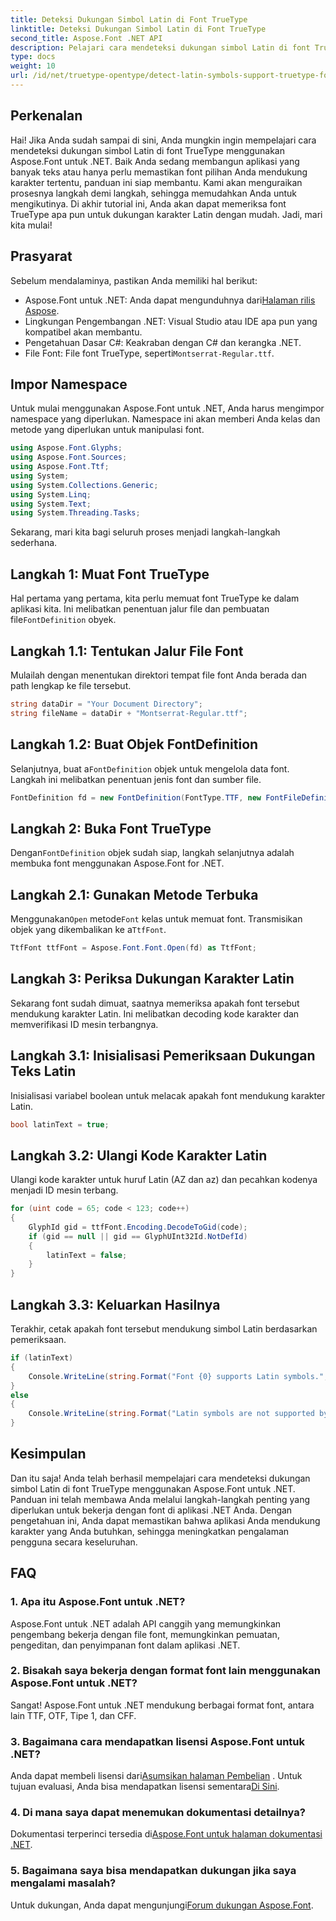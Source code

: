 ```yaml
---
title: Deteksi Dukungan Simbol Latin di Font TrueType
linktitle: Deteksi Dukungan Simbol Latin di Font TrueType
second_title: Aspose.Font .NET API
description: Pelajari cara mendeteksi dukungan simbol Latin di font TrueType menggunakan Aspose.Font untuk .NET dengan panduan terperinci kami. Sempurna untuk pengembang yang bekerja dengan font di .NET.
type: docs
weight: 10
url: /id/net/truetype-opentype/detect-latin-symbols-support-truetype-fonts/
---
```

## Perkenalan
Hai! Jika Anda sudah sampai di sini, Anda mungkin ingin mempelajari cara mendeteksi dukungan simbol Latin di font TrueType menggunakan Aspose.Font untuk .NET. Baik Anda sedang membangun aplikasi yang banyak teks atau hanya perlu memastikan font pilihan Anda mendukung karakter tertentu, panduan ini siap membantu. Kami akan menguraikan prosesnya langkah demi langkah, sehingga memudahkan Anda untuk mengikutinya. Di akhir tutorial ini, Anda akan dapat memeriksa font TrueType apa pun untuk dukungan karakter Latin dengan mudah. Jadi, mari kita mulai!
## Prasyarat
Sebelum mendalaminya, pastikan Anda memiliki hal berikut:
-  Aspose.Font untuk .NET: Anda dapat mengunduhnya dari[Halaman rilis Aspose](https://releases.aspose.com/font/net/).
- Lingkungan Pengembangan .NET: Visual Studio atau IDE apa pun yang kompatibel akan membantu.
- Pengetahuan Dasar C#: Keakraban dengan C# dan kerangka .NET.
- File Font: File font TrueType, seperti`Montserrat-Regular.ttf`.
## Impor Namespace
Untuk mulai menggunakan Aspose.Font untuk .NET, Anda harus mengimpor namespace yang diperlukan. Namespace ini akan memberi Anda kelas dan metode yang diperlukan untuk manipulasi font.
```csharp
using Aspose.Font.Glyphs;
using Aspose.Font.Sources;
using Aspose.Font.Ttf;
using System;
using System.Collections.Generic;
using System.Linq;
using System.Text;
using System.Threading.Tasks;
```
Sekarang, mari kita bagi seluruh proses menjadi langkah-langkah sederhana.
## Langkah 1: Muat Font TrueType
 Hal pertama yang pertama, kita perlu memuat font TrueType ke dalam aplikasi kita. Ini melibatkan penentuan jalur file dan pembuatan file`FontDefinition` obyek.
## Langkah 1.1: Tentukan Jalur File Font
Mulailah dengan menentukan direktori tempat file font Anda berada dan path lengkap ke file tersebut.
```csharp
string dataDir = "Your Document Directory";
string fileName = dataDir + "Montserrat-Regular.ttf";
```
## Langkah 1.2: Buat Objek FontDefinition
 Selanjutnya, buat a`FontDefinition` objek untuk mengelola data font. Langkah ini melibatkan penentuan jenis font dan sumber file.
```csharp
FontDefinition fd = new FontDefinition(FontType.TTF, new FontFileDefinition("ttf", new FileSystemStreamSource(fileName)));
```
## Langkah 2: Buka Font TrueType
 Dengan`FontDefinition` objek sudah siap, langkah selanjutnya adalah membuka font menggunakan Aspose.Font for .NET.
## Langkah 2.1: Gunakan Metode Terbuka
 Menggunakan`Open` metode`Font` kelas untuk memuat font. Transmisikan objek yang dikembalikan ke a`TtfFont`.
```csharp
TtfFont ttfFont = Aspose.Font.Font.Open(fd) as TtfFont;
```
## Langkah 3: Periksa Dukungan Karakter Latin
Sekarang font sudah dimuat, saatnya memeriksa apakah font tersebut mendukung karakter Latin. Ini melibatkan decoding kode karakter dan memverifikasi ID mesin terbangnya.
## Langkah 3.1: Inisialisasi Pemeriksaan Dukungan Teks Latin
Inisialisasi variabel boolean untuk melacak apakah font mendukung karakter Latin.
```csharp
bool latinText = true;
```
## Langkah 3.2: Ulangi Kode Karakter Latin
Ulangi kode karakter untuk huruf Latin (AZ dan az) dan pecahkan kodenya menjadi ID mesin terbang.
```csharp
for (uint code = 65; code < 123; code++)
{
    GlyphId gid = ttfFont.Encoding.DecodeToGid(code);
    if (gid == null || gid == GlyphUInt32Id.NotDefId)
    {
        latinText = false;
    }
}
```
## Langkah 3.3: Keluarkan Hasilnya
Terakhir, cetak apakah font tersebut mendukung simbol Latin berdasarkan pemeriksaan.
```csharp
if (latinText)
{
    Console.WriteLine(string.Format("Font {0} supports Latin symbols.", ttfFont.FontName));
}
else
{
    Console.WriteLine(string.Format("Latin symbols are not supported by font {0}.", ttfFont.FontName));
}
```
## Kesimpulan
Dan itu saja! Anda telah berhasil mempelajari cara mendeteksi dukungan simbol Latin di font TrueType menggunakan Aspose.Font untuk .NET. Panduan ini telah membawa Anda melalui langkah-langkah penting yang diperlukan untuk bekerja dengan font di aplikasi .NET Anda. Dengan pengetahuan ini, Anda dapat memastikan bahwa aplikasi Anda mendukung karakter yang Anda butuhkan, sehingga meningkatkan pengalaman pengguna secara keseluruhan.
## FAQ
### 1. Apa itu Aspose.Font untuk .NET?
Aspose.Font untuk .NET adalah API canggih yang memungkinkan pengembang bekerja dengan file font, memungkinkan pemuatan, pengeditan, dan penyimpanan font dalam aplikasi .NET.
### 2. Bisakah saya bekerja dengan format font lain menggunakan Aspose.Font untuk .NET?
Sangat! Aspose.Font untuk .NET mendukung berbagai format font, antara lain TTF, OTF, Tipe 1, dan CFF.
### 3. Bagaimana cara mendapatkan lisensi Aspose.Font untuk .NET?
 Anda dapat membeli lisensi dari[Asumsikan halaman Pembelian](https://purchase.aspose.com/buy) . Untuk tujuan evaluasi, Anda bisa mendapatkan lisensi sementara[Di Sini](https://purchase.aspose.com/temporary-license/).
### 4. Di mana saya dapat menemukan dokumentasi detailnya?
 Dokumentasi terperinci tersedia di[Aspose.Font untuk halaman dokumentasi .NET](https://reference.aspose.com/font/net/).
### 5. Bagaimana saya bisa mendapatkan dukungan jika saya mengalami masalah?
 Untuk dukungan, Anda dapat mengunjungi[Forum dukungan Aspose.Font](https://forum.aspose.com/c/font/41).